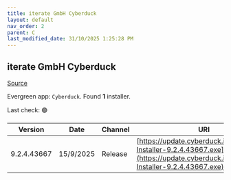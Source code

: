 ```yaml
---
title: iterate GmbH Cyberduck
layout: default
nav_order: 2
parent: C
last_modified_date: 31/10/2025 1:25:28 PM
---
```


## iterate GmbH Cyberduck

[Source](https://cyberduck.io/)

Evergreen app: `Cyberduck`. Found **1** installer.

Last check: 🟢

| Version     | Date      | Channel | URI                                                                                                                                |
| ----------- | --------- | ------- | ---------------------------------------------------------------------------------------------------------------------------------- |
| 9.2.4.43667 | 15/9/2025 | Release | [https://update.cyberduck.io/Cyberduck-Installer-9.2.4.43667.exe](https://update.cyberduck.io/Cyberduck-Installer-9.2.4.43667.exe) |
